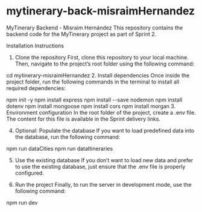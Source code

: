 # mytinerary-back-misraimHernandez
MyTinerary Backend - Misraim Hernández
This repository contains the backend code for the MyTinerary project as part of Sprint 2.

Installation Instructions
1. Clone the repository
First, clone this repository to your local machine. Then, navigate to the project’s root folder using the following command:

cd mytinerary-misraimHernandez
2. Install dependencies
Once inside the project folder, run the following commands in the terminal to install all required dependencies:

npm init -y
npm install express
npm install --save nodemon
npm install dotenv
npm install mongoose
npm install cors
npm install morgan
3. Environment configuration
In the root folder of the project, create a .env file. The content for this file is available in the Sprint delivery links.

4. Optional: Populate the database
If you want to load predefined data into the database, run the following command:

npm run dataCities
npm run dataItineraries

5. Use the existing database
If you don’t want to load new data and prefer to use the existing database, just ensure that the .env file is properly configured.

6. Run the project
Finally, to run the server in development mode, use the following command:

npm run dev